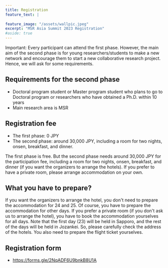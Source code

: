 ```yaml
---
title: Registration
feature_text: |
  
feature_image: "/assets/wallpic.jpeg"
excerpt: "MSR Asia Summit 2023 Registration"
#aside: true
---
```


Important: Every participant can attend the first phase. However, the main aim of the second phase is for young researchers/students to make a new network and encourage them to start a new collaborative research project. Hence, we will ask for some requirements. 

## Requirements for the second phase
- Doctoral program student or Master program student who plans to go to Doctoral program or researchers who have obtained a Ph.D. within 10 years
- Main research area is MSR


## Registration fee
- The first phase: 0 JPY
- The second phase: around 30,000 JPY, including a room for two nights, onsen, breakfast, and dinner. 

The first phase is free. But the second phase needs around 30,000 JPY for the participation fee, including a room for two nights, onsen, breakfast, and dinner (if you want the organizers to arrange the hotels). If you prefer to have a private room, please arrange accommodation on your own.

## What you have to prepare?
If you want the organizers to arrange the hotel, you don't need to prepare the accommodation for 24 and 25. Of course, you have to prepare the accommodation for other days. If you prefer a private room (if you don't ask us to arrange the hotel), you have to book the accommodation yourselves for all days. Note that the first day (23) will be held in Sapporo, and the rest of the days will be held in Jozankei. So, please carefully check the address of the hotels. You also need to prepare the flight ticket yourselves.  

## Registration form
- https://forms.gle/2NqADF6U9bnkB8U1A
